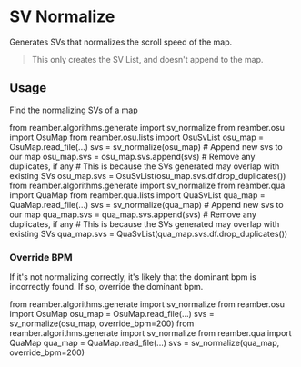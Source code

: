 # SV Normalize

<tldr>
    <p>Generates SVs that normalizes the scroll speed of the map.</p>
</tldr>

> This only creates the SV List, and doesn't append to the map. 

## Usage

Find the normalizing SVs of a map

<tabs>
    <tab title="osu!mania">
        <code-block lang="python">
        from reamber.algorithms.generate import sv_normalize
        from reamber.osu import OsuMap
        from reamber.osu.lists import OsuSvList&#xA;
        osu_map = OsuMap.read_file(...)
        svs = sv_normalize(osu_map)&#xA;
        # Append new svs to our map
        osu_map.svs = osu_map.svs.append(svs)&#xA;
        # Remove any duplicates, if any
        # This is because the SVs generated may overlap with existing SVs
        osu_map.svs = OsuSvList(osu_map.svs.df.drop_duplicates())
        </code-block>
    </tab>
    <tab title="Quaver">
        <code-block lang="python">
        from reamber.algorithms.generate import sv_normalize
        from reamber.qua import QuaMap
        from reamber.qua.lists import QuaSvList&#xA;
        qua_map = QuaMap.read_file(...)
        svs = sv_normalize(qua_map)&#xA;
        # Append new svs to our map
        qua_map.svs = qua_map.svs.append(svs)&#xA;
        # Remove any duplicates, if any
        # This is because the SVs generated may overlap with existing SVs
        qua_map.svs = QuaSvList(qua_map.svs.df.drop_duplicates())
        </code-block>
    </tab>
</tabs>

### Override BPM

If it's not normalizing correctly, it's likely that the dominant bpm
is incorrectly found. If so, override the dominant bpm.

<tabs>
    <tab title="osu!mania">
        <code-block lang="python">
        from reamber.algorithms.generate import sv_normalize
        from reamber.osu import OsuMap&#xA;
        osu_map = OsuMap.read_file(...)
        svs = sv_normalize(osu_map, override_bpm=200)
        </code-block>        
    </tab>
    <tab title="Quaver">
        <code-block lang="python">
        from reamber.algorithms.generate import sv_normalize
        from reamber.qua import QuaMap&#xA;
        qua_map = QuaMap.read_file(...)
        svs = sv_normalize(qua_map, override_bpm=200)
        </code-block>
    </tab>
</tabs>


